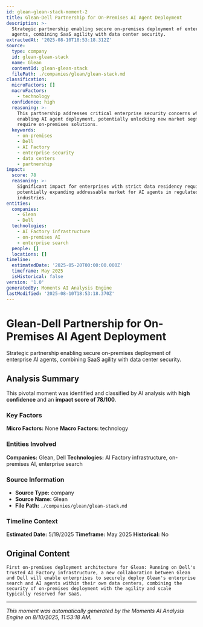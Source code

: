 ```yaml
---
id: glean-glean-stack-moment-2
title: Glean-Dell Partnership for On-Premises AI Agent Deployment
description: >-
  Strategic partnership enabling secure on-premises deployment of enterprise AI
  agents, combining SaaS agility with data center security.
extractedAt: '2025-08-10T18:53:18.312Z'
source:
  type: company
  id: glean-glean-stack
  name: Glean
  contentId: glean-glean-stack
  filePath: ./companies/glean/glean-stack.md
classification:
  microFactors: []
  macroFactors:
    - technology
  confidence: high
  reasoning: >-
    This partnership addresses critical enterprise security concerns while
    enabling AI agent deployment, potentially unlocking new market segments that
    require on-premises solutions.
  keywords:
    - on-premises
    - Dell
    - AI Factory
    - enterprise security
    - data centers
    - partnership
impact:
  score: 78
  reasoning: >-
    Significant impact for enterprises with strict data residency requirements,
    potentially expanding addressable market for AI agents in regulated
    industries.
entities:
  companies:
    - Glean
    - Dell
  technologies:
    - AI Factory infrastructure
    - on-premises AI
    - enterprise search
  people: []
  locations: []
timeline:
  estimatedDate: '2025-05-20T00:00:00.000Z'
  timeframe: May 2025
  isHistorical: false
version: '1.0'
generatedBy: Moments AI Analysis Engine
lastModified: '2025-08-10T18:53:18.370Z'
---
```

# Glean-Dell Partnership for On-Premises AI Agent Deployment

Strategic partnership enabling secure on-premises deployment of enterprise AI agents, combining SaaS agility with data center security.

## Analysis Summary

This pivotal moment was identified and classified by AI analysis with **high confidence** and an **impact score of 78/100**.

### Key Factors

**Micro Factors:** None
**Macro Factors:** technology

### Entities Involved

**Companies:** Glean, Dell
**Technologies:** AI Factory infrastructure, on-premises AI, enterprise search



### Source Information

- **Source Type:** company
- **Source Name:** Glean
- **File Path:** `./companies/glean/glean-stack.md`

### Timeline Context

**Estimated Date:** 5/19/2025
**Timeframe:** May 2025
**Historical:** No

## Original Content

```
First on-premises deployment architecture for Glean: Running on Dell's trusted AI Factory infrastructure, a new collaboration between Glean and Dell will enable enterprises to securely deploy Glean's enterprise search and AI agents within their own data centers, combining the security of on-premises deployment with the agility and scale typically reserved for SaaS.
```

---

*This moment was automatically generated by the Moments AI Analysis Engine on 8/10/2025, 11:53:18 AM.*
